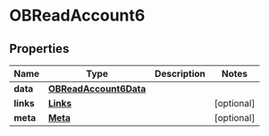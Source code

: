 

# OBReadAccount6


## Properties

| Name | Type | Description | Notes |
|------------ | ------------- | ------------- | -------------|
|**data** | [**OBReadAccount6Data**](OBReadAccount6Data.md) |  |  |
|**links** | [**Links**](Links.md) |  |  [optional] |
|**meta** | [**Meta**](Meta.md) |  |  [optional] |



